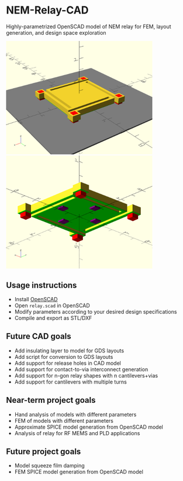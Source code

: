 # NEM-Relay-CAD
Highly-parametrized OpenSCAD model of NEM relay for FEM, layout generation, and design space exploration

<img src="examples/relay_default.png" alt="Example Relay Top View" width="400"/><img src="examples/relay_default_bottom.png" alt="Example Relay Bottom View" width="400"/>

## Usage instructions
- Install [OpenSCAD](https://www.openscad.org/)
- Open `relay.scad` in OpenSCAD
- Modify parameters according to your desired design specifications
- Compile and export as STL/DXF

## Future CAD goals
- Add insulating layer to model for GDS layouts
- Add script for conversion to GDS layouts
- Add support for release holes in CAD model
- Add support for contact-to-via interconnect generation
- Add support for n-gon relay shapes with n cantilevers+vias
- Add support for cantilevers with multiple turns

## Near-term project goals
- Hand analysis of models with different parameters
- FEM of models with different parameters
- Approximate SPICE model generation from OpenSCAD model
- Analysis of relay for RF MEMS and PLD applications

## Future project goals
- Model squeeze film damping
- FEM SPICE model generation from OpenSCAD model
